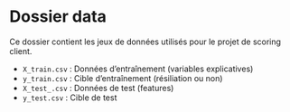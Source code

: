 # Dossier data

Ce dossier contient les jeux de données utilisés pour le projet de scoring client.

- `X_train.csv` : Données d’entraînement (variables explicatives)
- `y_train.csv` : Cible d’entraînement (résiliation ou non)
- `X_test_.csv` : Données de test (features)
- `y_test.csv` : Cible de test
